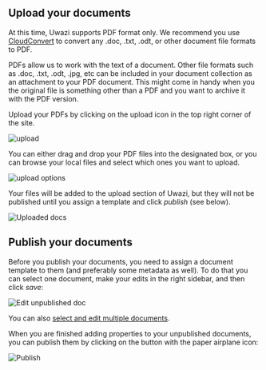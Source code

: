 ## Upload your documents

At this time, Uwazi supports PDF format only. We recommend you use [CloudConvert](https://cloudconvert.com/) to convert any .doc, .txt, .odt, or other document file formats to PDF. 

PDFs allow us to work with the text of a document. Other file formats such as .doc, .txt, .odt, .jpg, etc can be included in your document collection as an attachment to your PDF document. This might come in handy when you the original file is something other than a PDF and you want to archive it with the PDF version. 

Upload your PDFs by clicking on the upload icon in the top right corner of the site.

![upload](http://www.uwazi.io/wp-content/uploads/2017/04/doc-upload.png)

You can either drag and drop your PDF files into the designated box, or you can browse your local files and select which ones you want to upload. 

![upload options](http://www.uwazi.io/wp-content/uploads/2017/04/upload2.png)

Your files will be added to the upload section of Uwazi, but they will not be published until you assign a template and click _publish_ (see below). 

![Uploaded docs](http://www.uwazi.io/wp-content/uploads/2017/04/uploaded-docs.png)

## Publish your documents

Before you publish your documents, you need to assign a document template to them (and preferably some metadata as well). To do that you can select one document, make your edits in the right sidebar, and then click _save_:

![Edit unpublished doc](http://www.uwazi.io/wp-content/uploads/2017/04/edit-doc-properties.png)

You can also [select and edit multiple documents](https://github.com/huridocs/uwazi/wiki/Apply-properties-to-your-documents#how-to-addedit-properties-on-multiple-documents-at-once). 

When you are finished adding properties to your unpublished documents, you can publish them by clicking on the button with the paper airplane icon:

![Publish](http://www.uwazi.io/wp-content/uploads/2017/04/publish-doc.png)